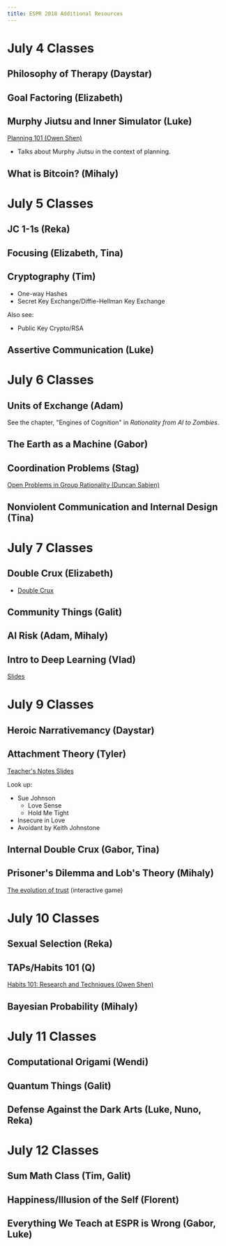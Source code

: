 ```yaml
---
title: ESPR 2018 Additional Resources
---
```


# July 4 Classes

## Philosophy of Therapy (Daystar)

## Goal Factoring (Elizabeth)

## Murphy Jiutsu and Inner Simulator (Luke)

[Planning 101 (Owen Shen)](https://mindlevelup.wordpress.com/mindlevelup-the-book/planning-101/)
* Talks about Murphy Jiutsu in the context of planning.

## What is Bitcoin? (Mihaly)

# July 5 Classes

## JC 1-1s (Reka)

## Focusing (Elizabeth, Tina)

## Cryptography (Tim)

* One-way Hashes
* Secret Key Exchange/Diffie-Hellman Key Exchange

Also see:

* Public Key Crypto/RSA

## Assertive Communication (Luke)

# July 6 Classes

## Units of Exchange (Adam)

See the chapter, "Engines of Cognition" in _Rationality from AI to Zombies_.

## The Earth as a Machine (Gabor)

## Coordination Problems (Stag)

[Open Problems in Group Rationality (Duncan Sabien)](https://medium.com/@ThingMaker/open-problems-in-group-rationality-5636440a2cd1)

## Nonviolent Communication and Internal Design (Tina)

# July 7 Classes

## Double Crux (Elizabeth)

* [Double Crux](http://lesswrong.com/lw/o6p/double_crux_a_strategy_for_resolving_disagreement/)

## Community Things (Galit)

## AI Risk (Adam, Mihaly)

## Intro to Deep Learning (Vlad)

[Slides](https://docs.google.com/presentation/d/14_SVK5SPKTXp3VhxlR_il_jczhNzsksNA-K7WXRjz1g/edit?usp=sharing)


# July 9 Classes

## Heroic Narrativemancy (Daystar)

## Attachment Theory (Tyler)

[Teacher's Notes Slides](https://docs.google.com/presentation/d/1Q5I3lR_yXAMMAMFsaKXwBgP8JkEYw2PBny9sO7URf_o/edit?usp=sharing)

Look up:

* Sue Johnson
	* Love Sense
    * Hold Me Tight
* Insecure in Love
* Avoidant by Keith Johnstone

## Internal Double Crux (Gabor, Tina)

## Prisoner's Dilemma and Lob's Theory (Mihaly)

[The evolution of trust](http://ncase.me/trust/) (interactive game)

# July 10 Classes

## Sexual Selection (Reka)

## TAPs/Habits 101 (Q)

[Habits 101: Research and Techniques (Owen Shen)](https://medium.com/mindlevelup/habits-101-techniques-and-research-da8f4bb918f5)

## Bayesian Probability (Mihaly)

# July 11 Classes

## Computational Origami (Wendi)

## Quantum Things (Galit)

## Defense Against the Dark Arts (Luke, Nuno, Reka)

# July 12 Classes

## Sum Math Class (Tim, Galit)

## Happiness/Illusion of the Self (Florent)

## Everything We Teach at ESPR is Wrong (Gabor, Luke)
